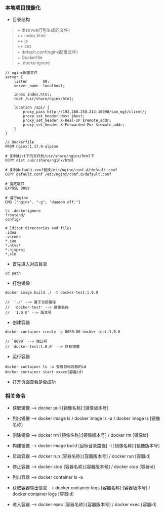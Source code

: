 ### 本地项目镜像化
+ 目录结构
> \+ dist(vue打包生成的文件)<br/>
> ++ index.html<br/>
> ++ js<br/>
> ++ css<br/>
> \+ default.conf(nginx配置文件)<br/>
> \+ Dockerfile<br/>
> \+ .dockerignore<br/>
```
// nginx配置文件
server {
    listen       80;
    server_name  localhost;

    index index.html;
    root /usr/share/nginx/html;

    location /api/ {
        proxy_pass http://192.168.250.213:10090/sam_mgt/client/;
        proxy_set_header Host $host;
        proxy_set_header X-Real-IP $remote_addr;
        proxy_set_header X-Forwarded-For $remote_addr;
    }
}

// Dockerfile
FROM nginx:1.17.9-alpine

# 复制dist下的文件到/usr/share/nginx/html下
COPY dist /usr/share/nginx/html

# 复制default.conf替换/etc/nginx/conf.d/default.conf
COPY default.conf /etc/nginx/conf.d/default.conf

# 指定端口
EXPOSE 8089

# 运行nginx
CMD ["nginx", "-g", "daemon off;"]

\\ .dockerignore
frontend/
config/

# Editor directories and files
.idea
.vscode
*.suo
*.ntvs*
*.njsproj
*.sln

```

+ 首先进入对应目录
```shell
cd path
```

+ 打包镜像
```shell
docker image build ./ -t docker-test:1.0.0

//  './' --> 基于当前路径
//  'docker-test' --> 镜像名称
//  '1.0.0' --> 版本号
```

+ 创建容器
```shell
docker container create -p 8089:80 docker-test:1.0.0

// `8089` --> 端口号
// `docker-test:1.0.0` --> 目标镜像

```

+ 运行容器
```shell
docker container ls -a 查看目标容器的id
docker container start xxxxx(容器id)
```

+ 打开页面查看是否成功


### 相关命令

+ 获取镜像 --> docker pull [镜像名称]:[镜像版本号]
+ 列出镜像 --> docker image ls / docker image ls -a / docker image ls [镜像名称]
+ 删除镜像 --> docker rm [镜像名称]:[镜像版本号] / docker rm [镜像id]
+ 构建镜像 --> docker image build [目标目录路径] -t [镜像名称]:[镜像版本号]

+ 启动容器 --> docker run [容器名称]:[容器版本号] / docker run [容器id]
+ 停止容器 --> docker stop [容器名称]:[容器版本号] / docker stop [容器id]
+ 列出容器 --> docker container ls -a
+ 获取容器输出信息 --> docker container logs [容器名称]:[容器版本号] / docker container logs [容器id]
+ 进入容器 --> docker exec [容器名称]:[容器版本号] / docker exec [容器id]